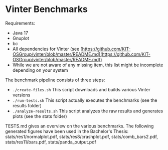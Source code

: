 # Vinter Benchmarks

Requirements:
- Java 17
- Gnuplot
- bc
- All dependencies for Vinter (see [https://github.com/KIT-OSGroup/vinter/blob/master/README.md](https://github.com/KIT-OSGroup/vinter/blob/master/README.md))
- While we are not aware of any missing item, this list might be incomplete depending on your system

The benchmark pipeline consists of three steps:
- `./create-files.sh` This script downloads and builds various Vinter versions
- `./run-tests.sh`  This script actually executes the benchmarks (see the results folder)
- `./analyze-results.sh` This script analyzes the raw results and generates plots (see the stats folder)

TESTS.md gives an overview on the various benchmarks.
The following generated figures have been used in the Bachelor's Thesis: 
stats/res1/normalplot.pdf, stats/res8/crashplot.pdf, stats/comb\_bars2.pdf, stats/res11/bars.pdf, stats/panda\_output.pdf


